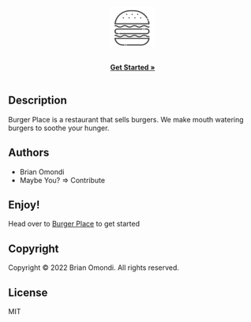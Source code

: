 <p align="center">
 <a href="https://bryanbill.github.io/burgers">
 <img src="./assets/logo.png" alt="Burgers"/>
 </a>
</p>

  <p align="center">
    <br />
    <a href="https://bryanbill.github.io/burgers"><strong>Get Started »</strong></a>
    <br />
  <br/>
   
  </p>

## Description
Burger Place is a restaurant that sells burgers. We make mouth watering burgers to soothe your hunger.


## Authors
- Brian Omondi
- Maybe You? => Contribute

## Enjoy!

Head over to [Burger Place](https://bryanbill.github.io/burgers) to get started

## Copyright
Copyright © 2022 Brian Omondi. All rights reserved.

## License
MIT
